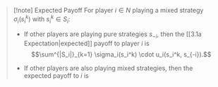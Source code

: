 >[!note] Expected Payoff
>For player $i \in N$ playing a mixed strategy $\sigma_i(s_i^k)$ with $s_i^k \in S_i$: 
>- If other players are playing pure strategies $s_{-i}$, then the [[3.1a Expectation|expected]] payoff to player $i$ is
>$$\sum^{|S_i|}_{k=1} \sigma_i(s_i^k) \cdot u_i(s_i^k, s_{-i}).$$
>
>- If other players are also playing mixed strategies, then the expected payoff to $i$ is
>$$$$
>$$$$